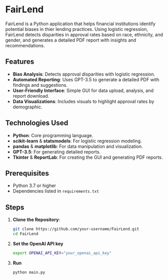 # FairLend
FairLend is a Python application that helps financial institutions identify potential biases in thier lending practices. Using logistic regression, FairLend detects disparities in approval rates based on race, ethnicity, and gender, and generates a detailed PDF report with insights and recommendations.

## Features

- **Bias Analysis**: Detects approval disparities with logistic regression.
- **Automated Reporting**: Uses GPT-3.5 to generate a detailed PDF with findings and suggestions.
- **User-Friendly Interface**: Simple GUI for data upload, analysis, and report download.
- **Data Visualizations**: Includes visuals to highlight approval rates by demographic.

## Technologies Used

- **Python**: Core programming language.
- **scikit-learn** & **statsmodels**: For logistic regression modeling.
- **pandas** & **matplotlib**: For data manipulation and visualization.
- **GPT-3.5**: For generating detailed reports.
- **Tkinter** & **ReportLab**: For creating the GUI and generating PDF reports.

## Prerequisites

- Python 3.7 or higher
- Dependencies listed in `requirements.txt`

## Steps

1. **Clone the Repository**:
   ```bash
   git clone https://github.com/your-username/FairLend.git
   cd FairLend

2. **Set the OpenAI API key**
    ```bash
   export OPENAI_API_KEY="your_openai_api_key"
3. **Run**
    ```bash
   python main.py


